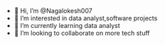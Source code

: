 - 👋 Hi, I’m @Nagalokesh007
- 👀 I’m interested in data analyst,software projects
- 🌱 I’m currently learning data analyst
- 💞️ I’m looking to collaborate on more tech stuff


<!---
Nagalokesh007/Nagalokesh007 is a ✨ special ✨ repository because its `README.md` (this file) appears on your GitHub profile.
You can click the Preview link to take a look at your changes.
--->
